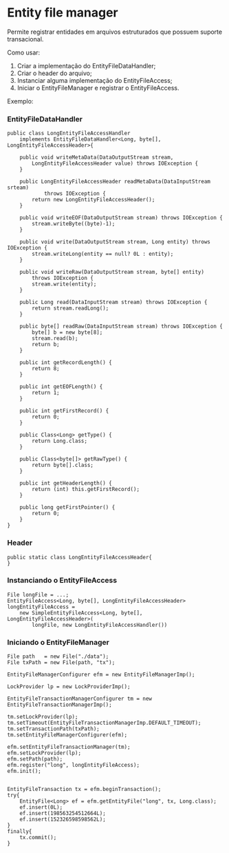 ﻿# Entity file manager
Permite registrar entidades em arquivos estruturados que possuem suporte transacional.

Como usar:

1.  Criar a implementação do EntityFileDataHandler;
2.  Criar o header do arquivo;
3.  Instanciar alguma implementação do EntityFileAccess;
4.  Iniciar o EntityFileManager e registrar o EntityFileAccess.


Exemplo:

### EntityFileDataHandler

```
public class LongEntityFileAccessHandler 
	implements EntityFileDataHandler<Long, byte[], LongEntityFileAccessHeader>{

	public void writeMetaData(DataOutputStream stream,
		LongEntityFileAccessHeader value) throws IOException {
	}

	public LongEntityFileAccessHeader readMetaData(DataInputStream srteam)
			throws IOException {
		return new LongEntityFileAccessHeader();
	}

	public void writeEOF(DataOutputStream stream) throws IOException {
		stream.writeByte((byte)-1);
	}

	public void write(DataOutputStream stream, Long entity) throws IOException {
		stream.writeLong(entity == null? 0L : entity);
	}

	public void writeRaw(DataOutputStream stream, byte[] entity)
		throws IOException {
		stream.write(entity);
	}

	public Long read(DataInputStream stream) throws IOException {
		return stream.readLong();
	}

	public byte[] readRaw(DataInputStream stream) throws IOException {
		byte[] b = new byte[8];
		stream.read(b);
		return b;
	}

	public int getRecordLength() {
		return 8;
	}

	public int getEOFLength() {
		return 1;
	}

	public int getFirstRecord() {
		return 0;
	}

	public Class<Long> getType() {
		return Long.class;
	}

	public Class<byte[]> getRawType() {
		return byte[].class;
	}

	public int getHeaderLength() {
		return (int) this.getFirstRecord();
	}

	public long getFirstPointer() {
		return 0;
	}
}
```
### Header

```
public static class LongEntityFileAccessHeader{
}
```

### Instanciando o EntityFileAccess

```
File longFile = ...;
EntityFileAccess<Long, byte[], LongEntityFileAccessHeader> longEntityFileAccess =
    new SimpleEntityFileAccess<Long, byte[], LongEntityFileAccessHeader>(
        longFile, new LongEntityFileAccessHandler())

``` 

### Iniciando o EntityFileManager

```
File path   = new File("./data");
File txPath = new File(path, "tx");

EntityFileManagerConfigurer efm = new EntityFileManagerImp();

LockProvider lp = new LockProviderImp();

EntityFileTransactionManagerConfigurer tm = new EntityFileTransactionManagerImp();

tm.setLockProvider(lp);
tm.setTimeout(EntityFileTransactionManagerImp.DEFAULT_TIMEOUT);
tm.setTransactionPath(txPath);
tm.setEntityFileManagerConfigurer(efm);

efm.setEntityFileTransactionManager(tm);
efm.setLockProvider(lp);
efm.setPath(path);
efm.register("long", longEntityFileAccess);
efm.init();


EntityFileTransaction tx = efm.beginTransaction();
try{
    EntityFile<Long> ef = efm.getEntityFile("long", tx, Long.class);
    ef.insert(0L);
    ef.insert(198563254512664L);
    ef.insert(152326598598562L);
}
finally{
    tx.commit();
}
```    
